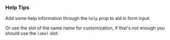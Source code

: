### Help Tips

Add some help information through the `help` prop to aid in form input.

Or use the slot of the same name for customization, if that's not enough you should use the `label` slot.
